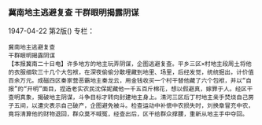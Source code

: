 ### 冀南地主逃避复查  干群眼明揭露阴谋

1947-04-22
第2版()
专栏：

    冀南地主逃避复查
    干群眼明揭露阴谋
    【本报冀南二十日电】许多地方的地主玩弄阴谋，企图逃避复查。平乡三区×村地主段周土将他的衣服细软三十几个大包袱，在深夜偷偷分散埋藏到地里、场里，后经发觉，统统掘出，计价值百余万元。成磁四区秦家营恶霸地主秦龙云，用金钱收买一个村干替他藏了六个包袱，并以“自报”的“开明”面目，捏造老实农民沈保妮藏他一千五百斤棉花，想以假避真，嫁罪于人。经区干查明真象，揭破地主阴谋，斗争目标才转向封建地主身上。清河三区后丁村地主亲手焚烧自己房子五间，以遭灾表示自己破产，企图避免被斗。检查运动中补偿中农损失时，刘换章冒充中农，竟将清算他的财物退回，群众莫不喊冤，经查出后，区干给群众撑腰，重新从地主手中夺回。
